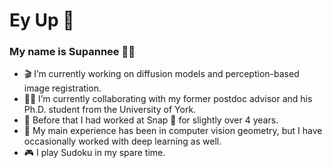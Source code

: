 # Ey Up 👋

### My name is Supannee 🙋‍♀️

- 🎬 I’m currently working on diffusion models and perception-based image registration.
- 👩‍💻 I’m currently collaborating with my former postdoc advisor and his Ph.D. student from the University of York. 
- 🌇 Before that I had worked at Snap 👻 for slightly over 4 years.
- 🎏 My main experience has been in computer vision geometry, but I have occasionally worked with deep learning as well.
- 🎮 I play Sudoku in my spare time.
